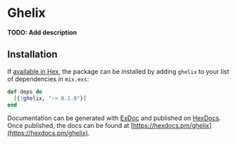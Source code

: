 # Ghelix

**TODO: Add description**

## Installation

If [available in Hex](https://hex.pm/docs/publish), the package can be installed
by adding `ghelix` to your list of dependencies in `mix.exs`:

```elixir
def deps do
  [{:ghelix, "~> 0.1.0"}]
end
```

Documentation can be generated with [ExDoc](https://github.com/elixir-lang/ex_doc)
and published on [HexDocs](https://hexdocs.pm). Once published, the docs can
be found at [https://hexdocs.pm/ghelix](https://hexdocs.pm/ghelix).

